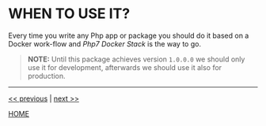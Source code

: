# WHEN TO USE IT?

Every time you write any Php app or package you should do it based on a Docker work-flow and *Php7 Docker Stack* is the
way to go.

> **NOTE:** Until this package achieves version `1.0.0.0` we should only use it for development, afterwards we should
             use it also for production.



---

[<< previous](what_is_it.md) | [next >>](./../how-to/install.md)

[HOME](./../../README.md)
